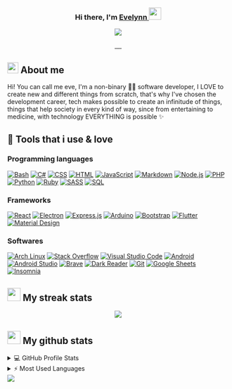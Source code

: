 <h3 align="center"> Hi there, I'm <a href="https://github.com/eveprice"> Evelynn </a> <img src="https://media.giphy.com/media/hvRJCLFzcasrR4ia7z/giphy.gif" width="28"></h3>

<p align="center">
  <img src="https://64.media.tumblr.com/e478861655aaaf4fb7b423c1c3556667/87f5199085ed402b-6a/s540x810/f7d972bc444e24a2b4f7a959bedda119d7c6876f.gifv">
</p>

<p align="center">
  <a href="https://open.spotify.com/user/95jq4fkiw7l9j4jecvp22fpzc">
    <img title="" alt="" src="https://img.shields.io/badge/Spotify-1ED760?&style=for-the-badge&logo=spotify&logoColor=white">
  </a>
    <a href="/">
    <img title="" alt="" src="https://img.shields.io/badge/Reddit-FF4500?style=for-the-badge&logo=reddit&logoColor=white">
  </a>
  <a href="https://twitter.com/_eveprice">
    <img title="" alt="" src="https://img.shields.io/badge/Twitter-1DA1F2?style=for-the-badge&logo=twitter&logoColor=white">
  </a>
  <a href="https://discordapp.com/users/604474810847723530">
    <img title="" alt="" src="https://img.shields.io/badge/Discord-7289DA?style=for-the-badge&logo=discord&logoColor=white">
  </a>
    <a href="https://t.me/eve_price">
    <img title="" alt="" src="https://img.shields.io/badge/Telegram-2CA5E0?style=for-the-badge&logo=telegram&logoColor=white">
  </a>
</p>

## <img src="https://github.com/TheDudeThatCode/TheDudeThatCode/blob/master/Assets/happy.gif" width="25px"> About me
  
Hi! You can call me eve, I'm a non-binary :rainbow_flag: software developer, I LOVE to create new and different things from scratch, that's why I've chosen the development career, tech makes possible to create an infinitude of things, things that help society in every kind of way, since from entertaining to medicine, with technology EVERYTHING is possible ✨

## 💜 Tools that i use & love 

### Programming languages
<p>
    <a href="#"><img alt="Bash" src="https://img.shields.io/badge/Bash-121011.svg?logo=gnu-bash&logoColor=white"></a>
    <a href="#"><img alt="C#" src="https://custom-icon-badges.herokuapp.com/badge/C%23-68217A.svg?logo=cs2&logoColor=white"></a>
    <a href="#"><img alt="CSS" src="https://img.shields.io/badge/CSS-1572B6.svg?logo=css3&logoColor=white"></a>
    <a href="#"><img alt="HTML" src="https://img.shields.io/badge/HTML-E34F26.svg?logo=html5&logoColor=white"></a>
    <a href="#"><img alt="JavaScript" src="https://img.shields.io/badge/JavaScript-F7DF1E.svg?logo=javascript&logoColor=black"></a>
    <a href="#"><img alt="Markdown" src="https://img.shields.io/badge/Markdown-000000.svg?logo=markdown&logoColor=white"></a>
    <a href="#"><img alt="Node.js" src="https://img.shields.io/badge/Node.js-43853D.svg?logo=node.js&logoColor=white"></a>
    <a href="#"><img alt="PHP" src="https://img.shields.io/badge/PHP-777BB4.svg?logo=php&logoColor=white"></a>
    <a href="#"><img alt="Python" src="https://img.shields.io/badge/Python-14354C.svg?logo=python&logoColor=white"></a>
    <a href="#"><img alt="Ruby" src="https://img.shields.io/badge/Ruby-CC342D.svg?logo=ruby&logoColor=white"></a>
    <a href="#"><img alt="SASS" src="https://img.shields.io/badge/Sass-hotpink.svg?logo=SASS&logoColor=white"></a>
    <a href="#"><img alt="SQL" src="https://custom-icon-badges.herokuapp.com/badge/SQL-025E8C.svg?logo=database&logoColor=white"></a>
</p>

### Frameworks
<p>
    <a href="#"><img alt="React" src="https://img.shields.io/badge/React-20232a.svg?logo=react&logoColor=%2361DAFB"></a>
    <a href="#"><img alt="Electron" src="https://img.shields.io/badge/Electron-20232e.svg?logo=electron&logoColor=white"></a>
    <a href="#"><img alt="Express.js" src="https://img.shields.io/badge/Express.js-404d59.svg?logo=express&logoColor=white"></a>
    <a href="#"><img alt="Arduino" src="https://img.shields.io/badge/-Arduino-00979D?logo=Arduino&logoColor=white"></a>
    <a href="#"><img alt="Bootstrap" src="https://img.shields.io/badge/Bootstrap-7952B3.svg?logo=bootstrap&logoColor=white"></a>
    <a href="#"><img alt="Flutter" src="https://img.shields.io/badge/Flutter-02569B.svg?logo=flutter&logoColor=white"></a>
    <a href="#"><img alt="Material Design" src="https://img.shields.io/badge/Material%20Design-0081CB.svg?logo=material-design&logoColor=white"></a>
</p>


### Softwares
<p>
    <a href="#"><img alt="Arch Linux" src="https://img.shields.io/badge/Arch%20Linux-1793D1.svg?logo=arch-linux&logoColor=white"></a>
    <a href="#"><img alt="Stack Overflow" src="https://img.shields.io/badge/-Stack%20Overflow-FE7A16?logo=stack-overflow&logoColor=white"></a>
    <a href="#"><img alt="Visual Studio Code" src="https://img.shields.io/badge/Visual%20Studio%20Code-0078d7.svg?logo=visual-studio-code&logoColor=white"></a>
    <a href="#"><img alt="Android" src="https://img.shields.io/badge/Android-3DDC84?logo=android&logoColor=white"></a>
    <a href="#"><img alt="Android Studio" src="https://img.shields.io/badge/Android%20Studio-008678.svg?logo=android-studio&logoColor=white"></a>
    <a href="#"><img alt="Brave" src="https://img.shields.io/badge/-Brave-FB542B?logo=brave&logoColor=white"></a>
    <a href="#"><img alt="Dark Reader" src="https://img.shields.io/badge/-Dark%20Reader-141E24?logo=dark-reader&logoColor=white"></a>
    <a href="#"><img alt="Git" src="https://img.shields.io/badge/Git-F05033.svg?logo=git&logoColor=white"></a>
    <a href="#"><img alt="Google Sheets" src="https://img.shields.io/badge/Google%20Sheets-34A853.svg?logo=google%20sheets&logoColor=white"></a>
    <a href="#"><img alt="Insomnia" src="https://img.shields.io/badge/Insomnia-5849be?&logo=Insomnia&logoColor=white"></a>
</p>

## <img src="https://camo.githubusercontent.com/33908a5751a0ca583d8f5897be494bcae1edfe59c8b88be0a50da73fee3af886/687474703a2f2f63646e2e6c6f776769662e636f6d2f66756c6c2f663436396561376236393130306630322d2e676966" width="30px" /> My streak stats

<p align="center">
  <a href="https://github.com/DenverCoder1/github-readme-streak-stats">
    <img src="https://github-readme-streak-stats.herokuapp.com/?user=eveprice&theme=omni&hide_border=true"/>
  </a>
</p>

## <img src="https://gist.githubusercontent.com/theAdityaNVS/f5b585d1082da2dffffea32434f37956/raw/7f9552d0a179b4f84059259fa878199e369b069c/GitHub-logo.gif" width="30px" /> My github stats

<details> 
  <summary>💻 GitHub Profile Stats</summary>
  <br/>
      <img src="https://github-readme-stats.vercel.app/api?username=eveprice&show_icons=true&theme=omni" />
  <br/>
</details>
<details> 
  <summary>⚡ Most Used Languages</summary>
  <br/>
      <img src="https://github-readme-stats.vercel.app/api/top-langs/?username=eveprice&theme=dracula&layout=compact" />
  <br/>
</details>
<a href="https://github.com/ashutosh00710/github-readme-activity-graph"><img src="https://activity-graph.herokuapp.com/graph?username=eveprice&bg_color=1F222E&color=F8D866&line=F85D7F&point=FFFFFF&hide_border=true" /></a>
